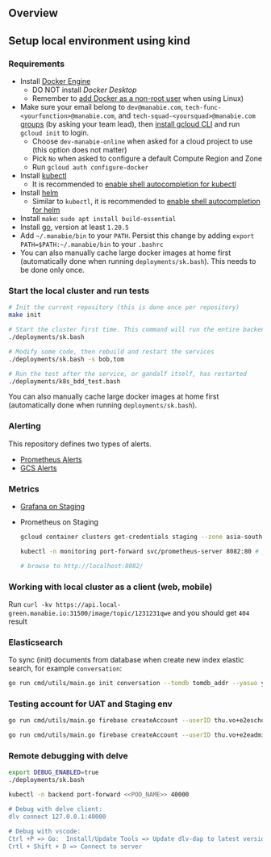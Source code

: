 ## Overview

## Setup local environment using kind

<!-- Update this documentation whenever there's a change in setting up backend

  https://manabie.atlassian.net/wiki/spaces/TECH/pages/429655074/Required+Setup+BE -->

### Requirements

- Install [Docker Engine](https://docs.docker.com/engine/install/ubuntu/)
  - DO NOT install *Docker Desktop*
  - Remember to [add Docker as a non-root user](https://docs.docker.com/engine/install/linux-postinstall/#manage-docker-as-a-non-root-user) when using Linux)
- Make sure your email belong to `dev@manabie.com`, `tech-func-<yourfunction>@manabie.com`, and `tech-squad-<yoursquad>@manabie.com` [groups](https://groups.google.com/my-groups) (by asking your team lead), then [install gcloud CLI](https://cloud.google.com/sdk/docs) and run `gcloud init` to login.
  - Choose `dev-manabie-online` when asked for a cloud project to use (this option does not matter)
  - Pick `No` when asked to configure a default Compute Region and Zone
  - Run `gcloud auth configure-docker`
- Install [kubectl](https://kubernetes.io/docs/tasks/tools/install-kubectl/)
  - It is recommended to [enable shell autocompletion for kubectl](https://kubernetes.io/docs/tasks/tools/install-kubectl-linux/#enable-shell-autocompletion)
- Install [helm](https://helm.sh/docs/intro/install/)
  - Similar to `kubectl`, it is recommended to [enable shell autocompletion for helm](https://helm.sh/docs/helm/helm_completion_bash/)
- Install `make`: `sudo apt install build-essential`
- Install [go](https://golang.org/dl/), version at least `1.20.5`
- Add `~/.manabie/bin` to your `PATH`. Persist this change by adding `export PATH=$PATH:~/.manabie/bin` to your `.bashrc`
- You can also manually cache large docker images at home first (automatically done when running `deployments/sk.bash`).
This needs to be done only once.


### Start the local cluster and run tests

```sh
# Init the current repository (this is done once per repository)
make init

# Start the cluster first time. This command will run the entire backend cluster inside kind.
./deployments/sk.bash

# Modify some code, then rebuild and restart the services
./deployments/sk.bash -s bob,tom

# Run the test after the service, or gandalf itself, has restarted
./deployments/k8s_bdd_test.bash
```

You can also manually cache large docker images at home first (automatically done when running `deployments/sk.bash`).


### Alerting

This repository defines two types of alerts. 

- [Prometheus Alerts](/deployments/helm/platforms/monitoring/prometheus/ALERTS.md)
- [GCS Alerts](/deployments/terraform/modules/alert-policies/ALERTS.md)

### Metrics

- [Grafana on Staging](https://grafana.staging.manabie.io/)
- Prometheus on Staging

    ```bash
    gcloud container clusters get-credentials staging --zone asia-southeast1 --project staging-manabie-online # auth staging
    
    kubectl -n monitoring port-forward svc/prometheus-server 8082:80 # port forward to prometheus

    # browse to http://localhost:8082/
    ```

### Working with local cluster as a client (web, mobile)

Run `curl -kv https://api.local-green.manabie.io:31500/image/topic/1231231qwe` and you should get `404` result

### Elasticsearch

To sync (init) documents from database when create new index elastic search, for example `conversation`:

```sh
go run cmd/utils/main.go init conversation --tomdb tomdb_addr --yasuo ysAddr --maxdoc max_record_per_turn
```

### Testing account for UAT and Staging env

```sh
go run cmd/utils/main.go firebase createAccount --userID thu.vo+e2eschool@manabie.com --credentials GOOGLE_APPLICATION_CREDENTIALS_PATH

go run cmd/utils/main.go firebase createAccount --userID thu.vo+e2eadmin@manabie.com --credentials GOOGLE_APPLICATION_CREDENTIALS_PATH

```

### Remote debugging with delve

```sh
export DEBUG_ENABLED=true
./deployments/sk.bash

kubectl -n backend port-forward <<POD_NAME>> 40000

# Debug with delve client:
dlv connect 127.0.0.1:40000

# Debug with vscode:
Ctrl +P => Go:  Install/Update Tools => Update dlv-dap to latest version
Crtl + Shift + D => Connect to server
```
